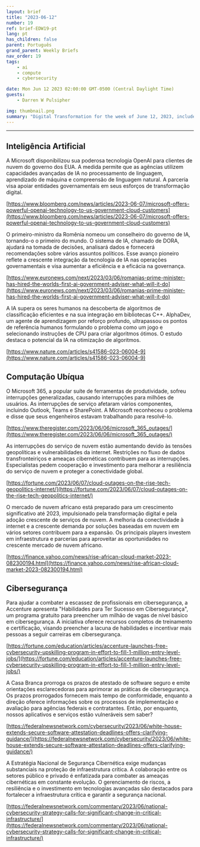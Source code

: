 ```yaml
---
layout: brief
title: "2023-06-12"
number: 19
ref: brief-EDW19-pt
lang: pt
has_children: false
parent: Português
grand_parent: Weekly Briefs
nav_order: 19
tags:
    - ai
    - compute
    - cybersecurity

date: Mon Jun 12 2023 02:00:00 GMT-0500 (Central Daylight Time)
guests:
    - Darren W Pulsipher

img: thumbnail.png
summary: "Digital Transformation for the week of June 12, 2023, includes a 1 million cyber force development, many cloud outages, and AI writing code going into the C++ standard library."
---
```




---

## Inteligência Artificial

A Microsoft disponibilizou sua poderosa tecnologia OpenAI para clientes de nuvem do governo dos EUA. A medida permite que as agências utilizem capacidades avançadas de IA no processamento de linguagem, aprendizado de máquina e compreensão de linguagem natural. A parceria visa apoiar entidades governamentais em seus esforços de transformação digital.

[https://www.bloomberg.com/news/articles/2023-06-07/microsoft-offers-powerful-openai-technology-to-us-government-cloud-customers](https://www.bloomberg.com/news/articles/2023-06-07/microsoft-offers-powerful-openai-technology-to-us-government-cloud-customers)

O primeiro-ministro da Romênia nomeou um conselheiro do governo de IA, tornando-o o primeiro do mundo. O sistema de IA, chamado de DORA, ajudará na tomada de decisões, analisará dados e fornecerá recomendações sobre vários assuntos políticos. Esse avanço pioneiro reflete a crescente integração da tecnologia de IA nas operações governamentais e visa aumentar a eficiência e a eficácia na governança.

[https://www.euronews.com/next/2023/03/06/romanias-prime-minister-has-hired-the-worlds-first-ai-government-adviser-what-will-it-do](https://www.euronews.com/next/2023/03/06/romanias-prime-minister-has-hired-the-worlds-first-ai-government-adviser-what-will-it-do)

A IA supera os seres humanos na descoberta de algoritmos de classificação eficientes e na sua integração em bibliotecas C++. AlphaDev, um agente de aprendizagem por reforço profundo, ultrapassou os pontos de referência humanos formulando o problema como um jogo e selecionando instruções de CPU para criar algoritmos ótimos. O estudo destaca o potencial da IA na otimização de algoritmos.

[https://www.nature.com/articles/s41586-023-06004-9](https://www.nature.com/articles/s41586-023-06004-9)

## Computação Ubíqua

O Microsoft 365, a popular suíte de ferramentas de produtividade, sofreu interrupções generalizadas, causando interrupções para milhões de usuários. As interrupções de serviço afetaram vários componentes, incluindo Outlook, Teams e SharePoint. A Microsoft reconheceu o problema e disse que seus engenheiros estavam trabalhando para resolvê-lo.

[https://www.theregister.com/2023/06/06/microsoft_365_outages/](https://www.theregister.com/2023/06/06/microsoft_365_outages/)

As interrupções do serviço de nuvem estão aumentando devido às tensões geopolíticas e vulnerabilidades da internet. Restrições no fluxo de dados transfronteiriços e ameaças cibernéticas contribuem para as interrupções. Especialistas pedem cooperação e investimento para melhorar a resiliência do serviço de nuvem e proteger a conectividade global.

[https://fortune.com/2023/06/07/cloud-outages-on-the-rise-tech-geopolitics-internet/](https://fortune.com/2023/06/07/cloud-outages-on-the-rise-tech-geopolitics-internet/)

O mercado de nuvem africano está preparado para um crescimento significativo até 2023, impulsionado pela transformação digital e pela adoção crescente de serviços de nuvem. A melhoria da conectividade à internet e a crescente demanda por soluções baseadas em nuvem em vários setores contribuem para a expansão. Os principais players investem em infraestrutura e parcerias para aproveitar as oportunidades no crescente mercado de nuvem africano.

[https://finance.yahoo.com/news/rise-african-cloud-market-2023-082300194.html](https://finance.yahoo.com/news/rise-african-cloud-market-2023-082300194.html)

## Cibersegurança

Para ajudar a combater a escassez de profissionais em cibersegurança, a Accenture apresenta "Habilidades para Ter Sucesso em Cibersegurança", um programa gratuito para preencher um milhão de vagas de nível básico em cibersegurança. A iniciativa oferece recursos completos de treinamento e certificação, visando preencher a lacuna de habilidades e incentivar mais pessoas a seguir carreiras em cibersegurança.

[https://fortune.com/education/articles/accenture-launches-free-cybersecurity-upskilling-program-in-effort-to-fill-1-million-entry-level-jobs/](https://fortune.com/education/articles/accenture-launches-free-cybersecurity-upskilling-program-in-effort-to-fill-1-million-entry-level-jobs/)

A Casa Branca prorroga os prazos de atestado de software seguro e emite orientações esclarecedoras para aprimorar as práticas de cibersegurança. Os prazos prorrogados fornecem mais tempo de conformidade, enquanto a direção oferece informações sobre os processos de implementação e avaliação para agências federais e contratantes. Então, por enquanto, nossos aplicativos e serviços estão vulneráveis sem saber?

[https://federalnewsnetwork.com/cybersecurity/2023/06/white-house-extends-secure-software-attestation-deadlines-offers-clarifying-guidance/](https://federalnewsnetwork.com/cybersecurity/2023/06/white-house-extends-secure-software-attestation-deadlines-offers-clarifying-guidance/)

A Estratégia Nacional de Segurança Cibernética exige mudanças substanciais na proteção de infraestrutura crítica. A colaboração entre os setores público e privado é enfatizada para combater as ameaças cibernéticas em constante evolução. O gerenciamento de riscos, a resiliência e o investimento em tecnologias avançadas são destacados para fortalecer a infraestrutura crítica e garantir a segurança nacional.

[https://federalnewsnetwork.com/commentary/2023/06/national-cybersecurity-strategy-calls-for-significant-change-in-critical-infrastructure/](https://federalnewsnetwork.com/commentary/2023/06/national-cybersecurity-strategy-calls-for-significant-change-in-critical-infrastructure/)


